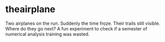 # theairplane
Two airplanes on the run. Suddenly the time froze. Their trails still visible. Where do they go next? A fun experiment to check if a semester of numerical analysis training was wasted.
